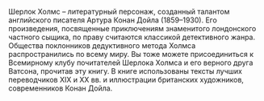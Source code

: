 <!--2025-10-19 11:39:51--><!--pdate:-->
Шерлок Холмс – литературный персонаж, созданный талантом английского писателя Артура Конан Дойла (1859–1930). Его произведения, посвященные приключениям знаменитого лондонского частного сыщика, по праву считаются классикой детективного жанра. Общества поклонников дедуктивного метода Холмса распространились по всему миру. Вы тоже можете присоединиться к Всемирному клубу почитателей Шерлока Холмса и его верного друга Ватсона, прочитав эту книгу.
В книге использованы тексты лучших переводчиков XIX и XX вв. и иллюстрации британских художников, современников Конан Дойла.